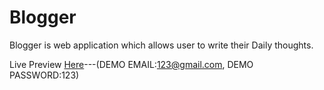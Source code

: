 # Blogger

Blogger is web application which allows user to write their Daily thoughts.


Live Preview [Here](https://shielded-bastion-83167.herokuapp.com/)---(DEMO EMAIL:123@gmail.com,  DEMO PASSWORD:123)
